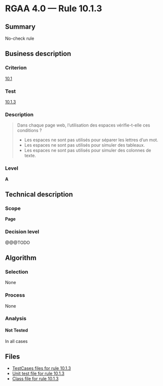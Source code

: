 # RGAA 4.0 — Rule 10.1.3

## Summary

No-check rule

## Business description

### Criterion

[10.1](https://www.numerique.gouv.fr/publications/rgaa-accessibilite/methode/criteres/#crit-10-1)

### Test

[10.1.3](https://www.numerique.gouv.fr/publications/rgaa-accessibilite/methode/criteres/#test-10-1-3)

### Description

> Dans chaque page web, l’utilisation des espaces vérifie-t-elle ces conditions ?
> 
> * Les espaces ne sont pas utilisés pour séparer les lettres d’un mot.
> * Les espaces ne sont pas utilisés pour simuler des tableaux.
> * Les espaces ne sont pas utilisés pour simuler des colonnes de texte.

### Level

**A**


## Technical description

### Scope

**Page**

### Decision level

@@@TODO


## Algorithm

### Selection

None

### Process

None

### Analysis

#### Not Tested

In all cases


## Files

- [TestCases files for rule 10.1.3](https://gitlab.com/asqatasun/Asqatasun/-/tree/v5/rules/rules-rgaa4.0/src/test/resources/testcases/rgaa40/Rgaa40Rule100103/)
- [Unit test file for rule 10.1.3](https://gitlab.com/asqatasun/Asqatasun/-/blob/v5/rules/rules-rgaa4.0/src/test/java/org/asqatasun/rules/rgaa40/Rgaa40Rule100103Test.java)
- [Class file for rule 10.1.3](https://gitlab.com/asqatasun/Asqatasun/-/blob/v5/rules/rules-rgaa4.0/src/main/java/org/asqatasun/rules/rgaa40/Rgaa40Rule100103.java)


